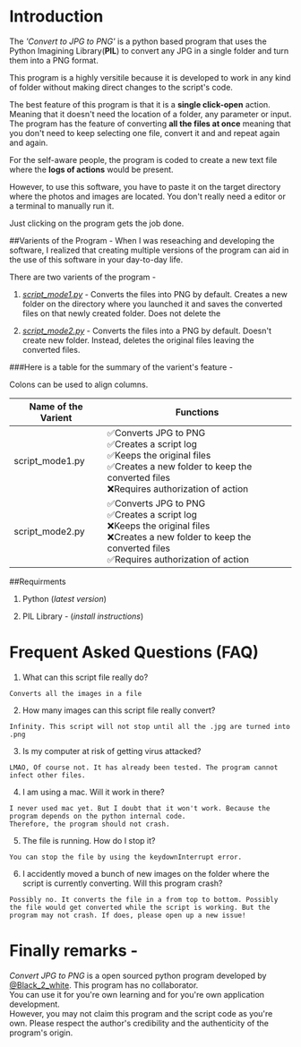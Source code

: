 # Introduction

The *'Convert to JPG to PNG'* is a python based program that uses the Python Imagining Library(**PIL**) to convert any JPG in a single folder and turn them into a PNG format. 

This program is a highly versitile because it is developed to work in any kind of folder without making direct changes to the script's code.

The best feature of this program is that it is a **single click-open** action. Meaning that it doesn't need the location of a folder, any parameter or input. The program has the feature of converting **all the files at once** meaning that you don't need to keep selecting one file, convert it and and repeat again and again.

For the self-aware people, the program is coded to create a new text file where the **logs of actions** would be present. 

However, to use this software, you have to paste it on the target directory where the photos and images are located. You don't really need a editor or a terminal to manually run it. 

Just clicking on the program gets the job done.



##Varients of the Program - 
When I was reseaching and developing the software, I realized that creating multiple versions of the program can aid in the use of this software in your day-to-day life. 

There are two varients of the program - 

1. <u>*script_mode1.py*</u> - Converts the files into PNG by default. Creates a new folder on the 	directory where you launched it and saves the converted files on that newly created folder. Does not delete the 

2. <u>*script_mode2.py*</u> - Converts the files into a PNG by default. Doesn't create new folder. Instead, deletes the original files leaving the converted files.




###Here is a table for the summary of the varient's feature -

Colons can be used to align columns.

| Name of the Varient        | Functions                 | 
| -------------------------- | ------------------------  |
| script_mode1.py            | ✅Converts JPG to PNG</br>✅Creates a script log</br>✅Keeps the original files</br>✅Creates a new folder to keep the converted files</br>❌Requires authorization of action |
| script_mode2.py            | ✅Converts JPG to PNG</br>✅Creates a script log</br>❌Keeps the original files</br>❌Creates a new folder to keep the converted files</br>✅Requires authorization of action |


##Requirments

1. Python (*latest version*)

2. PIL Library - (*install instructions*)


# Frequent Asked Questions (FAQ)

1. What can this script file really do?
```
Converts all the images in a file
```
2. How many images can this script file really convert?
```
Infinity. This script will not stop until all the .jpg are turned into .png
```
3. Is my computer at risk of getting virus attacked?
```
LMAO, Of course not. It has already been tested. The program cannot infect other files.
```
4. I am using a mac. Will it work in there?
```
I never used mac yet. But I doubt that it won't work. Because the program depends on the python internal code.
Therefore, the program should not crash.
```
5. The file is running. How do I stop it?
```
You can stop the file by using the keydownInterrupt error.
```
6. I accidently moved a bunch of new images on the folder where the script is currently converting. Will this program crash?
```
Possibly no. It converts the file in a from top to bottom. Possibly the file would get converted while the script is working. But the program may not crash. If does, please open up a new issue!
```


# Finally remarks -

*Convert JPG to PNG* is a open sourced python program developed by [@Black_2_white](https://twitter.com/Black_2_white). This program has no collaborator. </br>
You can use it for you're own learning and for you're own application development. </br>
However, you may not claim this program and the script code as you're own. Please respect the author's credibility and the authenticity of the program's origin. </br>

